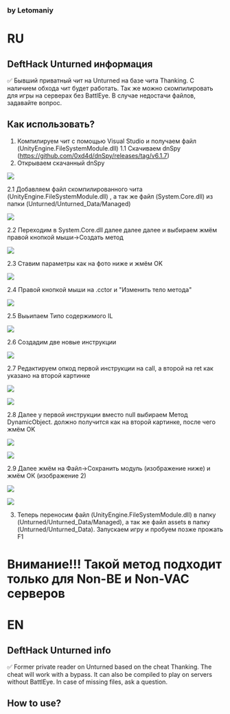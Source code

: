 ### by Letomaniy

# RU    
## DeftHack Unturned информация

:white_check_mark: Бывший приватный чит на Unturned на базе чита Thanking. С наличием обхода чит будет работать. Так же можно скомпилировать для игры на серверах без BattlEye. В случае недостачи файлов, задавайте вопрос. 

## Как использовать?
1. Компилируем чит с помощью Visual Studio и получаем файл (UnityEngine.FileSystemModule.dll)
1.1 Скачиваем dnSpy (https://github.com/0xd4d/dnSpy/releases/tag/v6.1.7)
2. Открываем скачанный dnSpy

![](img/2.png) 

2.1 Добавляем файл скомпилированного чита (UnityEngine.FileSystemModule.dll) , а так же файл (System.Core.dll) из папки (Unturned/Unturned_Data/Managed)

![](img/2.1.png) 

2.2 Переходим в System.Core.dll далее далее далее и выбираем <Module> жмём правой кнопкой мыши->Создать метод
  
  ![](img/2.2.png) 
  
  2.3 Ставим параметры как на фото ниже и жмём OK
  
  ![](img/2.3.png) 
  
  2.4 Правой кнопкой мыши на .cctor и "Изменить тело метода"
  
  ![](img/2.4.png) 
  
  2.5 Выьипаем Типо содержимого IL
  
  ![](img/2.5.png) 
  
  2.6 Создадим две новые инструкции
  
  ![](img/2.6.png) 
  
  2.7 Редактируем опкод первой инструкции на call, а второй на ret как указано на второй картинке
  
  ![](img/2.7.png) 
  
  ![](img/2.7.1.png) 
  
  2.8 Далее у первой инструкции вместо null выбираем Метод DynamicObject. должно получится как на второй картинке, после чего жмём OK
  
  ![](img/2.8.png) 
  
  ![](img/2.8.1.png) 
  
  2.9 Далее жмём на Файл->Сохранить модуль (изображение ниже) и жмём ОК (изображение 2)
  
![](img/2.9.png) 

  ![](img/2.9.1.png) 
  
3. Теперь переносим файл (UnityEngine.FileSystemModule.dll) в папку (Unturned/Unturned_Data/Managed), а так же файл assets в папку (Unturned/Unturned_Data). Запускаем игру и пробуем позже прожать F1 
# Внимание!!! Такой метод подходит только для Non-BE и Non-VAC серверов

# EN
## DeftHack Unturned info

:white_check_mark: Former private reader on Unturned based on the cheat Thanking. The cheat will work with a bypass. It can also be compiled to play on servers without BattlEye. In case of missing files, ask a question.

## How to use?
